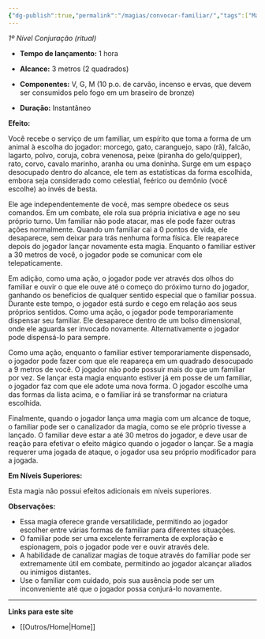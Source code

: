 ```yaml
---
{"dg-publish":true,"permalink":"/magias/convocar-familiar/","tags":["Mágias"]}
---
```



_1º Nível Conjuração (ritual)_

- **Tempo de lançamento:** 1 hora 

- **Alcance:** 3 metros (2 quadrados)

- **Componentes:** V, G, M (10 p.o. de carvão, incenso e ervas, que devem ser consumidos pelo fogo em um braseiro de bronze)

- **Duração:** Instantâneo 

**Efeito:**

Você recebe o serviço de um familiar, um espírito que toma a forma de um animal à escolha do jogador: morcego, gato, caranguejo, sapo (rã), falcão, lagarto, polvo, coruja, cobra venenosa, peixe (piranha do gelo/quipper), rato, corvo, cavalo marinho, aranha ou uma doninha. Surge em um espaço desocupado dentro do alcance, ele tem as estatísticas da forma escolhida, embora seja considerado como celestial, feérico ou demônio (você escolhe) ao invés de besta.

Ele age independentemente de você, mas sempre obedece os seus comandos. Em um combate, ele rola sua própria iniciativa e age no seu próprio turno. Um familiar não pode atacar, mas ele pode fazer outras ações normalmente. Quando um familiar cai a 0 pontos de vida, ele desaparece, sem deixar para trás nenhuma forma física. Ele reaparece depois do jogador lançar novamente esta magia. Enquanto o familiar estiver a 30 metros de você, o jogador pode se comunicar com ele telepaticamente. 

Em adição, como uma ação, o jogador pode ver através dos olhos do familiar e ouvir o que ele ouve até o começo do próximo turno do jogador, ganhando os benefícios de qualquer sentido especial que o familiar possua. Durante este tempo, o jogador está surdo e cego em relação aos seus próprios sentidos. Como uma ação, o jogador pode temporariamente dispensar seu familiar. Ele desaparece dentro de um bolso dimensional, onde ele aguarda ser invocado novamente. Alternativamente o jogador pode dispensá-lo para sempre. 

Como uma ação, enquanto o familiar estiver temporariamente dispensado, o jogador pode fazer com que ele reapareça em um quadrado desocupado a 9 metros de você. O jogador não pode possuir mais do que um familiar por vez. Se lançar esta magia enquanto estiver já em posse de um familiar, o jogador faz com que ele adote uma nova forma. O jogador escolhe uma das formas da lista acima, e o familiar irá se transformar na criatura escolhida. 

Finalmente, quando o jogador lança uma magia com um alcance de toque, o familiar pode ser o canalizador da magia, como se ele próprio tivesse a lançado. O familiar deve estar a até 30 metros do jogador, e deve usar de reação para efetivar o efeito mágico quando o jogador o lançar. Se a magia requerer uma jogada de ataque, o jogador usa seu próprio modificador para a jogada.

**Em Níveis Superiores:**

Esta magia não possui efeitos adicionais em níveis superiores.

**Observações:**

- Essa magia oferece grande versatilidade, permitindo ao jogador escolher entre várias formas de familiar para diferentes situações.
- O familiar pode ser uma excelente ferramenta de exploração e espionagem, pois o jogador pode ver e ouvir através dele.
- A habilidade de canalizar magias de toque através do familiar pode ser extremamente útil em combate, permitindo ao jogador alcançar aliados ou inimigos distantes.
- Use o familiar com cuidado, pois sua ausência pode ser um inconveniente até que o jogador possa conjurá-lo novamente.

___
**Links para este site**  
- [[Outros/Home\|Home]]